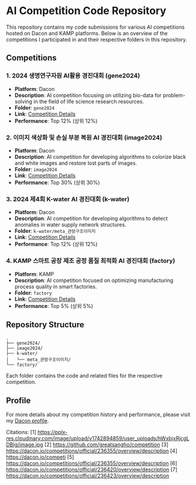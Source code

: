 # AI Competition Code Repository

This repository contains my code submissions for various AI competitions hosted on Dacon and KAMP platforms. Below is an overview of the competitions I participated in and their respective folders in this repository.

## Competitions

### 1. 2024 생명연구자원 AI활용 경진대회 (gene2024)
- **Platform**: Dacon
- **Description**: AI competition focusing on utilizing bio-data for problem-solving in the field of life science research resources.
- **Folder**: `gene2024`
- **Link**: [Competition Details](https://dacon.io/competitions/official/236355/overview/description)
- **Performance**: Top 12% (상위 12%)

### 2. 이미지 색상화 및 손실 부분 복원 AI 경진대회 (image2024)
- **Platform**: Dacon
- **Description**: AI competition for developing algorithms to colorize black and white images and restore lost parts of images.
- **Folder**: `image2024`
- **Link**: [Competition Details](https://dacon.io/competitions/official/236420/overview/description)
- **Performance**: Top 30% (상위 30%)

### 3. 2024 제4회 K-water AI 경진대회 (k-water)
- **Platform**: Dacon
- **Description**: AI competition for developing algorithms to detect anomalies in water supply network structures.
- **Folder**: `k-water/meta_관망구조이미지`
- **Link**: [Competition Details](https://dacon.io/competitions/official/236423/overview/description)
- **Performance**: Top 12% (상위 12%)

### 4. KAMP 스마트 공장 제조 공정 품질 최적화 AI 경진대회 (factory)
- **Platform**: KAMP
- **Description**: AI competition focused on optimizing manufacturing process quality in smart factories.
- **Folder**: `factory`
- **Link**: [Competition Details](https://www.kamp-ai.kr/contestNoticeDetail?CPT_NOTICE_SEQ=18)
- **Performance**: Top 5% (상위 5%)

## Repository Structure

```
.
├── gene2024/
├── image2024/
├── k-water/
│   └── meta_관망구조이미지/
└── factory/
```

Each folder contains the code and related files for the respective competition.

## Profile

For more details about my competition history and performance, please visit my [Dacon profile](https://dacon.io/myprofile/512087/home).

Citations:
[1] https://pplx-res.cloudinary.com/image/upload/v1742894859/user_uploads/hWxbjxRjcgLDBlg/image.jpg
[2] https://github.com/greatsangho/competition
[3] https://dacon.io/competitions/official/236355/overview/description
[4] https://dacon.io/competi
[5] https://dacon.io/competitions/official/236355/overview/description
[6] https://dacon.io/competitions/official/236420/overview/description
[7] https://dacon.io/competitions/official/236423/overview/description
